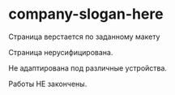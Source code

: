 # company-slogan-here
Страница верстается по заданному макету

Страница нерусифицирована.

Не адаптирована под различные устройства.

Работы НЕ закончены.
